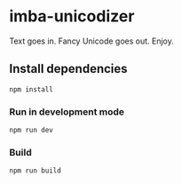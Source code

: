 # imba-unicodizer

Text goes in. Fancy Unicode goes out. Enjoy.

## Install dependencies

```
npm install
```

### Run in development mode

```
npm run dev
```

### Build

```
npm run build
```
